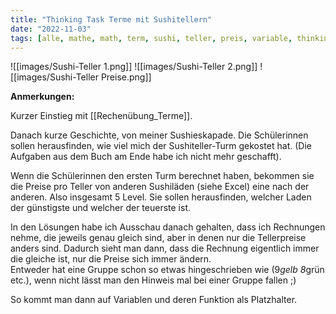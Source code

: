 ```yaml
---
title: "Thinking Task Terme mit Sushitellern"
date: "2022-11-03"
tags: [alle, mathe, math, term, sushi, teller, preis, variable, thinking, thinking_task]
---
```


![[images/Sushi-Teller 1.png]]
![[images/Sushi-Teller 2.png]]
![[images/Sushi-Teller Preise.png]]

**Anmerkungen:**

Kurzer Einstieg mit [[Rechenübung_Terme]].

Danach kurze Geschichte, von meiner Sushieskapade. Die Schülerinnen sollen herausfinden, wie viel mich der Sushiteller-Turm gekostet hat. (Die Aufgaben aus dem Buch am Ende habe ich nicht mehr geschafft).

Wenn die Schülerinnen den ersten Turm berechnet haben, bekommen sie die Preise pro Teller von anderen Sushiläden (siehe Excel) eine nach der anderen. Also insgesamt 5 Level. Sie sollen herausfinden, welcher Laden der günstigste und welcher der teuerste ist.  
   
In den Lösungen habe ich Ausschau danach gehalten, dass ich Rechnungen nehme, die jeweils genau gleich sind, aber in denen nur die Tellerpreise anders sind. Dadurch sieht man dann, dass die Rechnung eigentlich immer die gleiche ist, nur die Preise sich immer ändern.  
Entweder hat eine Gruppe schon so etwas hingeschrieben wie (9*gelb 8*grün etc.), wenn nicht lässt man den Hinweis mal bei einer Gruppe fallen ;)  
  
So kommt man dann auf Variablen und deren Funktion als Platzhalter.